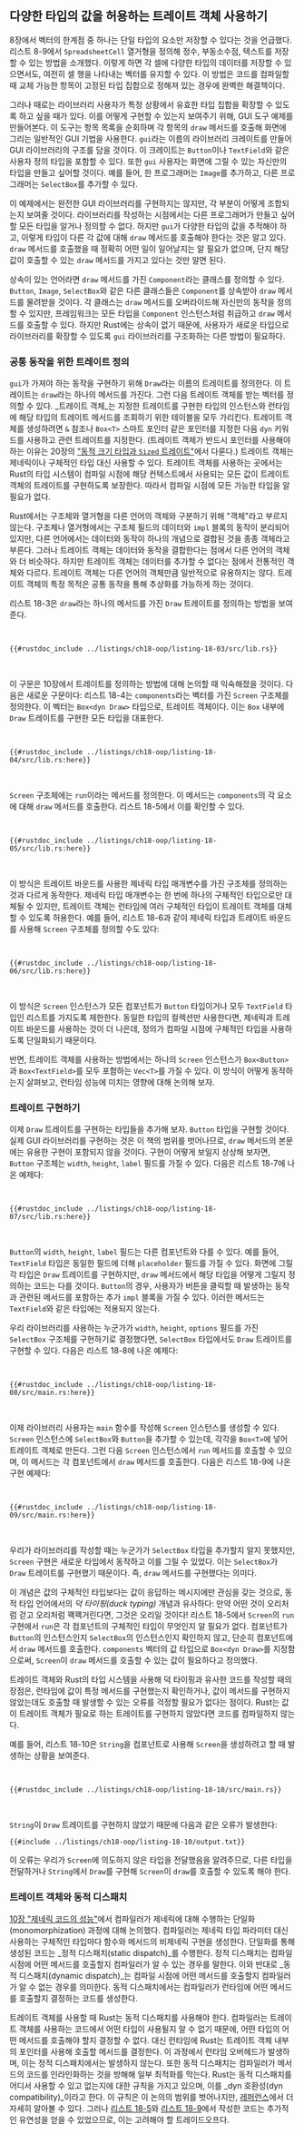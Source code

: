 ## 다양한 타입의 값을 허용하는 트레이트 객체 사용하기

8장에서 벡터의 한계점 중 하나는 단일 타입의 요소만 저장할 수 있다는 것을 언급했다. 리스트 8-9에서 `SpreadsheetCell` 열거형을 정의해 정수, 부동소수점, 텍스트를 저장할 수 있는 방법을 소개했다. 이렇게 하면 각 셀에 다양한 타입의 데이터를 저장할 수 있으면서도, 여전히 셀 행을 나타내는 벡터를 유지할 수 있다. 이 방법은 코드를 컴파일할 때 교체 가능한 항목이 고정된 타입 집합으로 정해져 있는 경우에 완벽한 해결책이다.

그러나 때로는 라이브러리 사용자가 특정 상황에서 유효한 타입 집합을 확장할 수 있도록 하고 싶을 때가 있다. 이를 어떻게 구현할 수 있는지 보여주기 위해, GUI 도구 예제를 만들어본다. 이 도구는 항목 목록을 순회하며 각 항목의 `draw` 메서드를 호출해 화면에 그리는 일반적인 GUI 기법을 사용한다. `gui`라는 이름의 라이브러리 크레이트를 만들어 GUI 라이브러리의 구조를 담을 것이다. 이 크레이트는 `Button`이나 `TextField`와 같은 사용자 정의 타입을 포함할 수 있다. 또한 `gui` 사용자는 화면에 그릴 수 있는 자신만의 타입을 만들고 싶어할 것이다. 예를 들어, 한 프로그래머는 `Image`를 추가하고, 다른 프로그래머는 `SelectBox`를 추가할 수 있다.

이 예제에서는 완전한 GUI 라이브러리를 구현하지는 않지만, 각 부분이 어떻게 조합되는지 보여줄 것이다. 라이브러리를 작성하는 시점에서는 다른 프로그래머가 만들고 싶어할 모든 타입을 알거나 정의할 수 없다. 하지만 `gui`가 다양한 타입의 값을 추적해야 하고, 이렇게 타입이 다른 각 값에 대해 `draw` 메서드를 호출해야 한다는 것은 알고 있다. `draw` 메서드를 호출했을 때 정확히 어떤 일이 일어날지는 알 필요가 없으며, 단지 해당 값이 호출할 수 있는 `draw` 메서드를 가지고 있다는 것만 알면 된다.

상속이 있는 언어라면 `draw` 메서드를 가진 `Component`라는 클래스를 정의할 수 있다. `Button`, `Image`, `SelectBox`와 같은 다른 클래스들은 `Component`를 상속받아 `draw` 메서드를 물려받을 것이다. 각 클래스는 `draw` 메서드를 오버라이드해 자신만의 동작을 정의할 수 있지만, 프레임워크는 모든 타입을 `Component` 인스턴스처럼 취급하고 `draw` 메서드를 호출할 수 있다. 하지만 Rust에는 상속이 없기 때문에, 사용자가 새로운 타입으로 라이브러리를 확장할 수 있도록 `gui` 라이브러리를 구조화하는 다른 방법이 필요하다.


### 공통 동작을 위한 트레이트 정의

`gui`가 가져야 하는 동작을 구현하기 위해 `Draw`라는 이름의 트레이트를 정의한다. 이 트레이트는 `draw`라는 하나의 메서드를 가진다. 그런 다음 트레이트 객체를 받는 벡터를 정의할 수 있다. _트레이트 객체_는 지정한 트레이트를 구현한 타입의 인스턴스와 런타임에 해당 타입의 트레이트 메서드를 조회하기 위한 테이블을 모두 가리킨다. 트레이트 객체를 생성하려면 `&` 참조나 `Box<T>` 스마트 포인터 같은 포인터를 지정한 다음 `dyn` 키워드를 사용하고 관련 트레이트를 지정한다. (트레이트 객체가 반드시 포인터를 사용해야 하는 이유는 20장의 ["동적 크기 타입과 `Sized` 트레이트"][dynamically-sized]<!-- ignore -->에서 다룬다.) 트레이트 객체는 제네릭이나 구체적인 타입 대신 사용할 수 있다. 트레이트 객체를 사용하는 곳에서는 Rust의 타입 시스템이 컴파일 시점에 해당 컨텍스트에서 사용되는 모든 값이 트레이트 객체의 트레이트를 구현하도록 보장한다. 따라서 컴파일 시점에 모든 가능한 타입을 알 필요가 없다.

Rust에서는 구조체와 열거형을 다른 언어의 객체와 구분하기 위해 "객체"라고 부르지 않는다. 구조체나 열거형에서는 구조체 필드의 데이터와 `impl` 블록의 동작이 분리되어 있지만, 다른 언어에서는 데이터와 동작이 하나의 개념으로 결합된 것을 종종 객체라고 부른다. 그러나 트레이트 객체는 데이터와 동작을 결합한다는 점에서 다른 언어의 객체와 더 비슷하다. 하지만 트레이트 객체는 데이터를 추가할 수 없다는 점에서 전통적인 객체와 다르다. 트레이트 객체는 다른 언어의 객체만큼 일반적으로 유용하지는 않다. 트레이트 객체의 특정 목적은 공통 동작을 통해 추상화를 가능하게 하는 것이다.

리스트 18-3은 `draw`라는 하나의 메서드를 가진 `Draw` 트레이트를 정의하는 방법을 보여준다.

<Listing number="18-3" file-name="src/lib.rs" caption="`Draw` 트레이트 정의">

```rust,noplayground
{{#rustdoc_include ../listings/ch18-oop/listing-18-03/src/lib.rs}}
```

</Listing>

이 구문은 10장에서 트레이트를 정의하는 방법에 대해 논의할 때 익숙해졌을 것이다. 다음은 새로운 구문이다: 리스트 18-4는 `components`라는 벡터를 가진 `Screen` 구조체를 정의한다. 이 벡터는 `Box<dyn Draw>` 타입으로, 트레이트 객체이다. 이는 `Box` 내부에 `Draw` 트레이트를 구현한 모든 타입을 대표한다.

<Listing number="18-4" file-name="src/lib.rs" caption="`Draw` 트레이트를 구현한 트레이트 객체의 벡터를 가진 `components` 필드를 가진 `Screen` 구조체 정의">

```rust,noplayground
{{#rustdoc_include ../listings/ch18-oop/listing-18-04/src/lib.rs:here}}
```

</Listing>

`Screen` 구조체에는 `run`이라는 메서드를 정의한다. 이 메서드는 `components`의 각 요소에 대해 `draw` 메서드를 호출한다. 리스트 18-5에서 이를 확인할 수 있다.

<Listing number="18-5" file-name="src/lib.rs" caption="`Screen`의 `run` 메서드: 각 컴포넌트에 대해 `draw` 메서드 호출">

```rust,noplayground
{{#rustdoc_include ../listings/ch18-oop/listing-18-05/src/lib.rs:here}}
```

</Listing>

이 방식은 트레이트 바운드를 사용한 제네릭 타입 매개변수를 가진 구조체를 정의하는 것과 다르게 동작한다. 제네릭 타입 매개변수는 한 번에 하나의 구체적인 타입으로만 대체될 수 있지만, 트레이트 객체는 런타임에 여러 구체적인 타입이 트레이트 객체를 대체할 수 있도록 허용한다. 예를 들어, 리스트 18-6과 같이 제네릭 타입과 트레이트 바운드를 사용해 `Screen` 구조체를 정의할 수도 있다:

<Listing number="18-6" file-name="src/lib.rs" caption="제네릭과 트레이트 바운드를 사용한 `Screen` 구조체 및 `run` 메서드의 대체 구현">

```rust,noplayground
{{#rustdoc_include ../listings/ch18-oop/listing-18-06/src/lib.rs:here}}
```

</Listing>

이 방식은 `Screen` 인스턴스가 모든 컴포넌트가 `Button` 타입이거나 모두 `TextField` 타입인 리스트를 가지도록 제한한다. 동일한 타입의 컬렉션만 사용한다면, 제네릭과 트레이트 바운드를 사용하는 것이 더 나은데, 정의가 컴파일 시점에 구체적인 타입을 사용하도록 단일화되기 때문이다.

반면, 트레이트 객체를 사용하는 방법에서는 하나의 `Screen` 인스턴스가 `Box<Button>`과 `Box<TextField>`를 모두 포함하는 `Vec<T>`를 가질 수 있다. 이 방식이 어떻게 동작하는지 살펴보고, 런타임 성능에 미치는 영향에 대해 논의해 보자.


### 트레이트 구현하기

이제 `Draw` 트레이트를 구현하는 타입들을 추가해 보자. `Button` 타입을 구현할 것이다. 실제 GUI 라이브러리를 구현하는 것은 이 책의 범위를 벗어나므로, `draw` 메서드의 본문에는 유용한 구현이 포함되지 않을 것이다. 구현이 어떻게 보일지 상상해 보자면, `Button` 구조체는 `width`, `height`, `label` 필드를 가질 수 있다. 다음은 리스트 18-7에 나온 예제다:

<Listing number="18-7" file-name="src/lib.rs" caption="`Draw` 트레이트를 구현한 `Button` 구조체">

```rust,noplayground
{{#rustdoc_include ../listings/ch18-oop/listing-18-07/src/lib.rs:here}}
```

</Listing>

`Button`의 `width`, `height`, `label` 필드는 다른 컴포넌트와 다를 수 있다. 예를 들어, `TextField` 타입은 동일한 필드에 더해 `placeholder` 필드를 가질 수 있다. 화면에 그릴 각 타입은 `Draw` 트레이트를 구현하지만, `draw` 메서드에서 해당 타입을 어떻게 그릴지 정의하는 코드는 다를 것이다. `Button`의 경우, 사용자가 버튼을 클릭할 때 발생하는 동작과 관련된 메서드를 포함하는 추가 `impl` 블록을 가질 수 있다. 이러한 메서드는 `TextField`와 같은 타입에는 적용되지 않는다.

우리 라이브러리를 사용하는 누군가가 `width`, `height`, `options` 필드를 가진 `SelectBox` 구조체를 구현하기로 결정했다면, `SelectBox` 타입에서도 `Draw` 트레이트를 구현할 수 있다. 다음은 리스트 18-8에 나온 예제다:

<Listing number="18-8" file-name="src/main.rs" caption="`gui`를 사용하고 `SelectBox` 구조체에 `Draw` 트레이트를 구현한 다른 크레이트">

```rust,ignore
{{#rustdoc_include ../listings/ch18-oop/listing-18-08/src/main.rs:here}}
```

</Listing>

이제 라이브러리 사용자는 `main` 함수를 작성해 `Screen` 인스턴스를 생성할 수 있다. `Screen` 인스턴스에 `SelectBox`와 `Button`을 추가할 수 있는데, 각각을 `Box<T>`에 넣어 트레이트 객체로 만든다. 그런 다음 `Screen` 인스턴스에서 `run` 메서드를 호출할 수 있으며, 이 메서드는 각 컴포넌트에서 `draw` 메서드를 호출한다. 다음은 리스트 18-9에 나온 구현 예제다:

<Listing number="18-9" file-name="src/main.rs" caption="동일한 트레이트를 구현하는 다양한 타입의 값을 저장하기 위해 트레이트 객체 사용">

```rust,ignore
{{#rustdoc_include ../listings/ch18-oop/listing-18-09/src/main.rs:here}}
```

</Listing>

우리가 라이브러리를 작성할 때는 누군가가 `SelectBox` 타입을 추가할지 알지 못했지만, `Screen` 구현은 새로운 타입에서 동작하고 이를 그릴 수 있었다. 이는 `SelectBox`가 `Draw` 트레이트를 구현했기 때문이다. 즉, `draw` 메서드를 구현했다는 의미다.

이 개념은 값의 구체적인 타입보다는 값이 응답하는 메시지에만 관심을 갖는 것으로, 동적 타입 언어에서의 _덕 타이핑(duck typing)_ 개념과 유사하다: 만약 어떤 것이 오리처럼 걷고 오리처럼 꽥꽥거린다면, 그것은 오리일 것이다! 리스트 18-5에서 `Screen`의 `run` 구현에서 `run`은 각 컴포넌트의 구체적인 타입이 무엇인지 알 필요가 없다. 컴포넌트가 `Button`의 인스턴스인지 `SelectBox`의 인스턴스인지 확인하지 않고, 단순히 컴포넌트에서 `draw` 메서드를 호출한다. `components` 벡터의 값 타입으로 `Box<dyn Draw>`를 지정함으로써, `Screen`이 `draw` 메서드를 호출할 수 있는 값이 필요하다고 정의했다.

트레이트 객체와 Rust의 타입 시스템을 사용해 덕 타이핑과 유사한 코드를 작성할 때의 장점은, 런타임에 값이 특정 메서드를 구현했는지 확인하거나, 값이 메서드를 구현하지 않았는데도 호출할 때 발생할 수 있는 오류를 걱정할 필요가 없다는 점이다. Rust는 값이 트레이트 객체가 필요로 하는 트레이트를 구현하지 않았다면 코드를 컴파일하지 않는다.

예를 들어, 리스트 18-10은 `String`을 컴포넌트로 사용해 `Screen`을 생성하려고 할 때 발생하는 상황을 보여준다.

<Listing number="18-10" file-name="src/main.rs" caption="트레이트 객체의 트레이트를 구현하지 않은 타입을 사용하려는 시도">

```rust,ignore,does_not_compile
{{#rustdoc_include ../listings/ch18-oop/listing-18-10/src/main.rs}}
```

</Listing>

`String`이 `Draw` 트레이트를 구현하지 않았기 때문에 다음과 같은 오류가 발생한다:

```console
{{#include ../listings/ch18-oop/listing-18-10/output.txt}}
```

이 오류는 우리가 `Screen`에 의도하지 않은 타입을 전달했음을 알려주므로, 다른 타입을 전달하거나 `String`에서 `Draw`를 구현해 `Screen`이 `draw`를 호출할 수 있도록 해야 한다.


### 트레이트 객체와 동적 디스패치

[10장 "제네릭 코드의 성능"][performance-of-code-using-generics]<!-- ignore -->에서 컴파일러가 제네릭에 대해 수행하는 단일화(monomorphization) 과정에 대해 논의했다. 컴파일러는 제네릭 타입 파라미터 대신 사용하는 구체적인 타입마다 함수와 메서드의 비제네릭 구현을 생성한다. 단일화를 통해 생성된 코드는 _정적 디스패치(static dispatch)_를 수행한다. 정적 디스패치는 컴파일 시점에 어떤 메서드를 호출할지 컴파일러가 알 수 있는 경우를 말한다. 이와 반대로 _동적 디스패치(dynamic dispatch)_는 컴파일 시점에 어떤 메서드를 호출할지 컴파일러가 알 수 없는 경우를 의미한다. 동적 디스패치에서는 컴파일러가 런타임에 어떤 메서드를 호출할지 결정하는 코드를 생성한다.

트레이트 객체를 사용할 때 Rust는 동적 디스패치를 사용해야 한다. 컴파일러는 트레이트 객체를 사용하는 코드에서 어떤 타입이 사용될지 알 수 없기 때문에, 어떤 타입의 어떤 메서드를 호출해야 할지 결정할 수 없다. 대신 런타임에 Rust는 트레이트 객체 내부의 포인터를 사용해 호출할 메서드를 결정한다. 이 과정에서 런타임 오버헤드가 발생하며, 이는 정적 디스패치에서는 발생하지 않는다. 또한 동적 디스패치는 컴파일러가 메서드의 코드를 인라인화하는 것을 방해해 일부 최적화를 막는다. Rust는 동적 디스패치를 어디서 사용할 수 있고 없는지에 대한 규칙을 가지고 있으며, 이를 _dyn 호환성(dyn compatibility)_이라고 한다. 이 규칙은 이 논의의 범위를 벗어나지만, [레퍼런스][dyn-compatibility]에서 더 자세히 알아볼 수 있다. 그러나 [리스트 18-5][dynamically-sized]와 [리스트 18-9][dyn-compatibility]에서 작성한 코드는 추가적인 유연성을 얻을 수 있었으므로, 이는 고려해야 할 트레이드오프다.

[performance-of-code-using-generics]: ch10-01-syntax.html#performance-of-code-using-generics
[dynamically-sized]: ch20-03-advanced-types.html#dynamically-sized-types-and-the-sized-trait
[dyn-compatibility]: https://doc.rust-lang.org/reference/items/traits.html#dyn-compatibility


